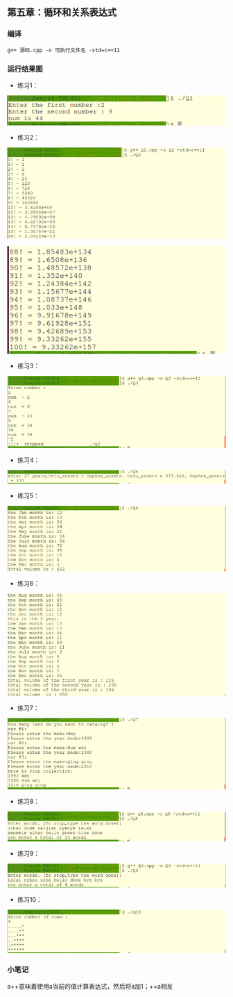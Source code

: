 ## 第五章：循环和关系表达式
### 编译
```
g++ 源码.cpp -o 可执行文件名 -std=c++11
```

### 运行结果图
- 练习1：

![Q1.png](./image/Q1.png)

- 练习2：

![Q2-1.png](./image/Q2-1.png)


![Q2-2.png](./image/Q2-2.png)

- 练习3：

![Q3.png](./image/Q3.png)

- 练习4：

![Q4.png](./image/Q4.png)

- 练习5：

![Q5.png](./image/Q5.png)

- 练习6：

![Q6.png](./image/Q6.png)

- 练习7：

![Q7.png](./image/Q7.png)

- 练习8：

![Q8.png](./image/Q8.png)

- 练习9：

![Q9.png](./image/Q9.png)

- 练习10：

![Q10.png](./image/Q10.png)

### 小笔记
a++意味着使用a当前的值计算表达式，然后将a加1；++a相反




